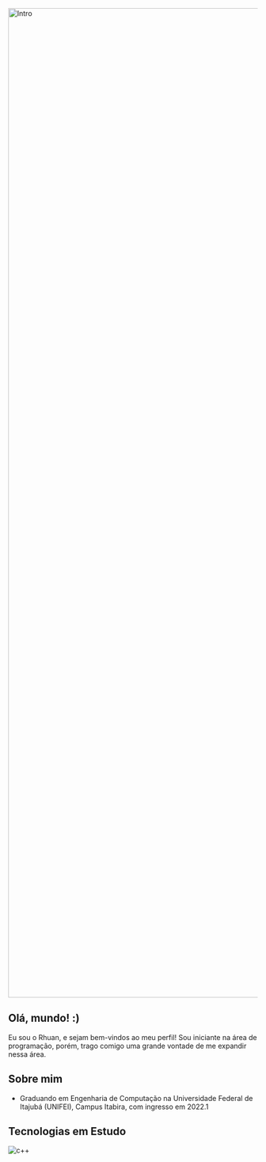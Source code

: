 <img alignt="center" alt="Intro" src="https://64.media.tumblr.com/d6ee88a6a19254fb047017d48c1a77bb/07c6e7ee53a2a9e6-33/s1280x1920/3bb5d87f40d10aefd0c00073a76bb943b6568d29.gifv" width="2000">

## Olá, mundo! :)
  Eu sou o Rhuan, e sejam bem-vindos ao meu perfil! Sou iniciante na área de programação, porém, trago comigo uma grande vontade de me expandir nessa área.

## Sobre mim
-  Graduando em Engenharia de Computação na Universidade Federal de Itajubá (UNIFEI), Campus  Itabira, com ingresso em 2022.1


## Tecnologias em Estudo
<img alignt="center" alt="c++" src="https://img.shields.io/badge/C%2B%2B-00599C?style=for-the-badge&logo=c%2B%2B&logoColor=white">
